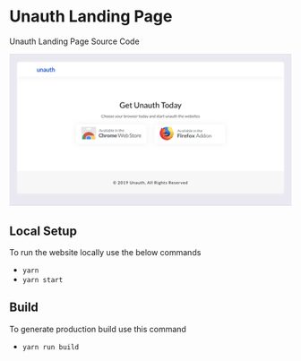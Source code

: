 # Unauth Landing Page

Unauth Landing Page Source Code

[![Unauth Land](screenshots/unauth-land.png)](http://unauthapp.com)

## Local Setup

To run the website locally use the below commands

- `yarn`
- `yarn start`

## Build

To generate production build use this command

- `yarn run build`